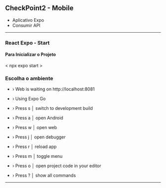 ## CheckPoint2 - Mobile
- Aplicativo Expo
- Consumir API
----
### React Expo - Start
#### Para Inicializar o Projeto
< npx expo start >
### Escolha o ambiente
- › Web is waiting on http://localhost:8081

- › Using Expo Go
- › Press s │ switch to development build

- › Press a │ open Android
- › Press w │ open web

- › Press j │ open debugger
- › Press r │ reload app
- › Press m │ toggle menu
- › Press o │ open project code in your editor

- › Press ? │ show all commands
----
